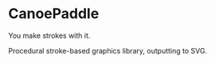 CanoePaddle
===========

You make strokes with it.

Procedural stroke-based graphics library, outputting to SVG.

